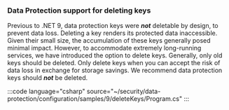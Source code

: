 <!--
[!INCLUDE[](~/release-notes/aspnetcore-9/includes/delete_keys.md)]
-->

### Data Protection support for deleting keys

Previous to .NET 9, data protection keys were ___not___ deletable by design, to prevent data loss. Deleting a key renders its protected data inaccessible. Given their small size, the accumulation of these keys generally posed minimal impact. However, to accommodate extremely long-running services, we have introduced the option to delete keys. Generally, only old keys should be deleted. Only delete keys when you can accept the risk of data loss in exchange for storage savings. We recommend data protection keys should ___not___ be deleted.

:::code language="csharp" source="~/security/data-protection/configuration/samples/9/deleteKeys/Program.cs" :::

